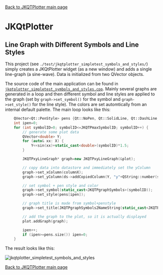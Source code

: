 [Back to JKQTPlotter main page](https://github.com/jkriege2/JKQtPlotter/)

# JKQtPlotter

## Line Graph with Different Symbols and Line Styles
This project (see `./test/jkqtplotter_simpletest_symbols_and_styles/`) simply creates a JKQtPlotter widget (as a new window) and adds a single line-graph (a sine-wave). Data is initialized from two QVector<double> objects.

The source code of the main application can be found in  [`jkqtplotter_simpletest_symbols_and_styles.cpp`](https://github.com/jkriege2/JKQtPlotter/blob/master/jkqtplotter_simpletest_symbols_and_styles/jkqtplotter_simpletest_symbols_and_styles.cpp). Mainly several graphs are generated in a loop and then different symbol and line styles are applied to the graph (set by `graph->set_symbol()` for the symbol and `graph->set_style()` for the line style). The colors are set automtically from an internal default palette. The main loop looks like this:

```c++
	QVector<Qt::PenStyle> pens {Qt::NoPen, Qt::SolidLine, Qt::DashLine, Qt::DotLine, Qt::DashDotLine, Qt::DashDotDotLine };
    int ipen=0;
    for (int symbolID=0; symbolID<=JKQTPmaxSymbolID; symbolID++) {
        // generate some plot data
        QVector<double> Y;
        for (auto& xx: X) {
            Y<<sin(xx)+static_cast<double>(symbolID)*1.5;
        }

        JKQTPxyLineGraph* graph=new JKQTPxyLineGraph(&plot);

        // copy data into datastore and immediately set the yColumn
        graph->set_xColumn(columnX);
        graph->set_yColumn(ds->addCopiedColumn(Y, "y"+QString::number(symbolID)));

        // set symbol + pen style and color
        graph->set_symbol(static_cast<JKQTPgraphSymbols>(symbolID));
        graph->set_style(pens[ipen]);

        // graph title is made from symbol+penstyle
        graph->set_title(JKQTPgraphSymbols2NameString(static_cast<JKQTPgraphSymbols>(graph->get_symbol()))+QString(", ")+JKQTP_QPenStyle2String(graph->get_style()));

        // add the graph to the plot, so it is actually displayed
        plot.addGraph(graph);

        ipen++;
        if (ipen>=pens.size()) ipen=0;
    }
```


The result looks like this:

![jkqtplotter_simpletest_symbols_and_styles](https://raw.githubusercontent.com/jkriege2/JKQtPlotter/master/screenshots/jkqtplotter_simpletest_symbols_and_styles.png)



[Back to JKQTPlotter main page](https://github.com/jkriege2/JKQtPlotter/)